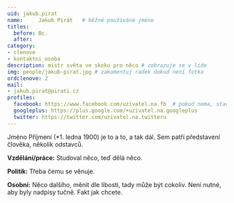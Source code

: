 ```yaml
---
uid: jakub.pirat
name:     Jakub Pirát  	# běžně používáné jméno
titles:
  before: Bc.
  after:
category:
- clenove
- kontaktni_osoba
description: mistr světa ve skoku pro něco # zobrazuje se v lide
img: people/jakub-pirat.jpg # zakomentuj radek dokud není fotka
ordclenove: 2
mail:
- jakub.pirat@pirati.cz
profiles:
  facebook: https://www.facebook.com/uzivatel.na.fb  # pokud nema, staci smazat tuto radku
  googleplus: https://plus.google.com/+uzivatel.na.googleplus
  twitter: https://twitter.com/uzivatel.na.twitteru
---
```


Jméno Příjmení (*1. ledna 1900) je to a to, a tak dál. Sem patří představení člověka, několik odstavců.

**Vzdělání/práce:** Studoval něco, teď dělá něco.

**Politik:** Třeba čemu se věnuje.

**Osobní:** Něco dalšího, měnit dle libosti, tady může být cokoliv. Není nutné, aby byly nadpisy tučně. Fakt jak chcete.

